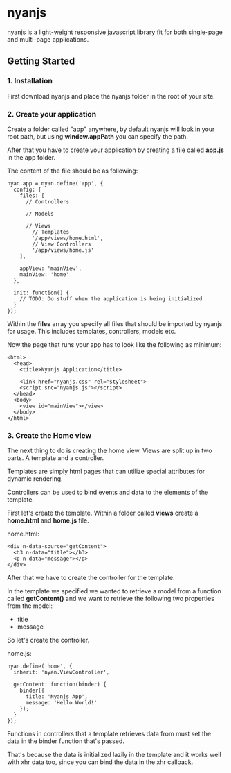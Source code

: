 # nyanjs
nyanjs is a light-weight responsive javascript library fit for both single-page and multi-page applications.

## Getting Started

### 1. Installation

First download nyanjs and place the nyanjs folder in the root of your site.

### 2. Create your application

Create a folder called "app" anywhere, by default nyanjs will look in your root path, but using **window.appPath** you can specify the path.

After that you have to create your application by creating a file called **app.js** in the app folder.

The content of the file should be as following:

```
nyan.app = nyan.define('app', {
  config: {
    files: [
      // Controllers

      // Models

      // Views
        // Templates
        '/app/views/home.html',
        // View Controllers
        '/app/views/home.js'
    ],
    
    appView: 'mainView',
    mainView: 'home'
  },

  init: function() {
    // TODO: Do stuff when the application is being initialized
  }
});
```

Within the **files** array you specify all files that should be imported by nyanjs for usage. This includes templates, controllers, models etc.

Now the page that runs your app has to look like the following as minimum:

```
<html>
  <head>
    <title>Nyanjs Application</title>

    <link href="nyanjs.css" rel="stylesheet">
    <script src="nyanjs.js"></script>
  </head>
  <body>
    <view id="mainView"></view>
  </body>
</html>
```

### 3. Create the Home view

The next thing to do is creating the home view. Views are split up in two parts. A template and a controller.

Templates are simply html pages that can utilize special attributes for dynamic rendering.

Controllers can be used to bind events and data to the elements of the template.

First let's create the template. Within a folder called **views** create a **home.html** and **home.js** file.

home.html:

```
<div n-data-source="getContent">
  <h3 n-data="title"></h3>
  <p n-data="message"></p>
</div>
```

After that we have to create the controller for the template.

In the template we specified we wanted to retrieve a model from a function called **getContent()** and we want to retrieve the following two properties from the model:

* title
* message

So let's create the controller.

home.js:

```
nyan.define('home', {
  inherit: 'nyan.ViewController',

  getContent: function(binder) {
    binder({
      title: 'Nyanjs App',
      message: 'Hello World!'
    });
  }
});
```

Functions in controllers that a template retrieves data from must set the data in the binder function that's passed.

That's because the data is initialized lazily in the template and it works well with xhr data too, since you can bind the data in the xhr callback.

